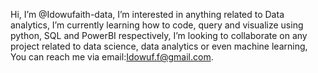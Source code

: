 Hi, I’m @Idowufaith-data, I’m interested in anything related to Data analytics,
I’m currently learning how to code, query and visualize using python, SQL and PowerBI respectively,
I’m looking to collaborate on any project related to data science, data analytics or even machine learning,
You can reach me via email:Idowuf.f@gmail.com.

